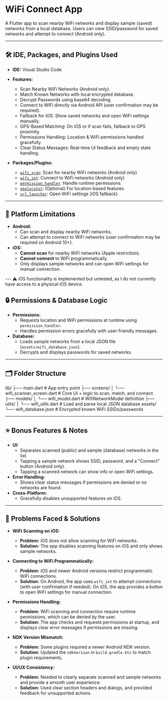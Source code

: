 # WiFi Connect App

A Flutter app to scan nearby WiFi networks and display sample (saved) networks from a local database. Users can view SSID/password for saved networks and attempt to connect (Android only).

---

## 🛠️ IDE, Packages, and Plugins Used

- **IDE:** Visual Studio Code

- **Features:**

  - Scan Nearby WiFi Networks (Android only).
  - Match Known Networks with local encrypted database.
  - Decrypt Passwords using base64 decoding.
  - Connect to WiFi directly via Android API (user confirmation may be required).
  - Fallback for iOS: Show saved networks and open WiFi settings manually.
  - GPS-Based Matching: On iOS or if scan fails, fallback to GPS proximity.
  - Permissions Handling: Location & WiFi permissions handled gracefully.
  - Clear Status Messages: Real-time UI feedback and empty state handling.

- **Packages/Plugins:**
  - [`wifi_scan`](https://pub.dev/packages/wifi_scan): Scan for nearby WiFi networks (Android only)
  - [`wifi_iot`](https://pub.dev/packages/wifi_iot): Connect to WiFi networks (Android only)
  - [`permission_handler`](https://pub.dev/packages/permission_handler): Handle runtime permissions
  - [`geolocator`](https://pub.dev/packages/geolocator): (Optional) For location-based features
  - [`url_launcher`](https://pub.dev/packages/url_launcher): Open WiFi settings (iOS fallback)

---

## 📱 Platform Limitations

- **Android:**
  - Can scan and display nearby WiFi networks.
  - Can attempt to connect to WiFi networks (user confirmation may be required on Android 10+).
- **iOS:**
  - **Cannot scan** for nearby WiFi networks (Apple restriction).
  - **Cannot connect** to WiFi programmatically.
  - Only displays sample networks and can open WiFi settings for manual connection.

--- ⚠️ iOS functionality is implemented but untested, as I do not currently have access to a physical iOS device.

## 🔒 Permissions & Database Logic

- **Permissions:**
  - Requests location and WiFi permissions at runtime using `permission_handler`.
  - Handles permission errors gracefully with user-friendly messages.
- **Database:**
  - Loads sample networks from a local JSON file (`assets/wifi_database.json`).
  - Decrypts and displays passwords for saved networks.

---

## 🗂️ Folder Structure

lib/
├── main.dart # App entry point
├── screens/
│ └── wifi_scanner_screen.dart # Core UI + logic to scan, match, and connect
├── models/
│ └── wifi_model.dart # WifiNetworkModel definition
├── utils/
│ └── wifi_utils.dart # Load and parse local JSON database
assets/
└── wifi_database.json # Encrypted known WiFi SSIDs/passwords

---

## ⭐ Bonus Features & Notes

- **UI:**
  - Separates scanned (public) and sample (database) networks in the list.
  - Tapping a sample network shows SSID, password, and a "Connect" button (Android only).
  - Tapping a scanned network can show info or open WiFi settings.
- **Error Handling:**
  - Shows clear status messages if permissions are denied or no networks are found.
- **Cross-Platform:**
  - Gracefully disables unsupported features on iOS.

---

## 🐞 Problems Faced & Solutions

- **WiFi Scanning on iOS:**

  - **Problem:** iOS does not allow scanning for WiFi networks.
  - **Solution:** The app disables scanning features on iOS and only shows sample networks.

- **Connecting to WiFi Programmatically:**

  - **Problem:** iOS and newer Android versions restrict programmatic WiFi connections.
  - **Solution:** On Android, the app uses `wifi_iot` to attempt connections (with user confirmation if needed). On iOS, the app provides a button to open WiFi settings for manual connection.

- **Permissions Handling:**

  - **Problem:** WiFi scanning and connection require runtime permissions, which can be denied by the user.
  - **Solution:** The app checks and requests permissions at startup, and displays clear error messages if permissions are missing.

- **NDK Version Mismatch:**

  - **Problem:** Some plugins required a newer Android NDK version.
  - **Solution:** Updated the `ndkVersion` in `build.gradle.kts` to match plugin requirements.

- **UI/UX Consistency:**
  - **Problem:** Needed to clearly separate scanned and sample networks and provide a smooth user experience.
  - **Solution:** Used clear section headers and dialogs, and provided feedback for unsupported actions.
